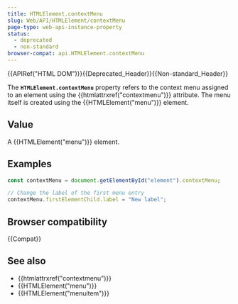 ```yaml
---
title: HTMLElement.contextMenu
slug: Web/API/HTMLElement/contextMenu
page-type: web-api-instance-property
status:
  - deprecated
  - non-standard
browser-compat: api.HTMLElement.contextMenu
---
```


{{APIRef("HTML DOM")}}{{Deprecated_Header}}{{Non-standard_Header}}

The **`HTMLElement.contextMenu`** property refers to the
context menu assigned to an element using the {{htmlattrxref("contextmenu")}}
attribute. The menu itself is created using the {{HTMLElement("menu")}} element.

## Value

A {{HTMLElement("menu")}} element.

## Examples

```js
const contextMenu = document.getElementById("element").contextMenu;

// Change the label of the first menu entry
contextMenu.firstElementChild.label = "New label";
```

## Browser compatibility

{{Compat}}

## See also

- {{htmlattrxref("contextmenu")}}
- {{HTMLElement("menu")}}
- {{HTMLElement("menuitem")}}
